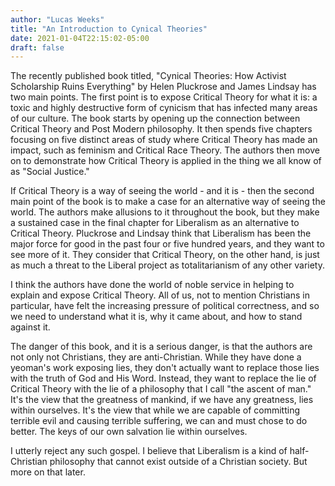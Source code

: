 ```yaml
---
author: "Lucas Weeks"
title: "An Introduction to Cynical Theories"
date: 2021-01-04T22:15:02-05:00
draft: false
---
```


The recently published book titled, "Cynical Theories: How Activist Scholarship Ruins Everything" by Helen Pluckrose and James Lindsay has two main points. The first point is to expose Critical Theory for what it is: a toxic and highly destructive form of cynicism that has infected many areas of our culture. The book starts by opening up the connection between Critical Theory and Post Modern philosophy. It then spends five chapters focusing on five distinct areas of study where Critical Theory has made an impact, such as feminism and Critical Race Theory. The authors then move on to demonstrate how Critical Theory is applied in the thing we all know of as "Social Justice."

If Critical Theory is a way of seeing the world - and it is - then the second main point of the book is to make a case for an alternative way of seeing the world. The authors make allusions to it throughout the book, but they make a sustained case in the final chapter for Liberalism as an alternative to Critical Theory. Pluckrose and Lindsay think that Liberalism has been the major force for good in the past four or five hundred years, and they want to see more of it. They consider that Critical Theory, on the other hand, is just as much a threat to the Liberal project as totalitarianism of any other variety.

I think the authors have done the world of noble service in helping to explain and expose Critical Theory. All of us, not to mention Christians in particular, have felt the increasing pressure of political correctness, and so we need to understand what it is, why it came about, and how to stand against it.

The danger of this book, and it is a serious danger, is that the authors are not only not Christians, they are anti-Christian. While they have done a yeoman's work exposing lies, they don't actually want to replace those lies with the truth of God and His Word. Instead, they want to replace the lie of Critical Theory with the lie of a philosophy that I call "the ascent of man." It's the view that the greatness of mankind, if we have any greatness, lies within ourselves. It's the view that while we are capable of committing terrible evil and causing terrible suffering, we can and must chose to do better. The keys of our own salvation lie within ourselves.

I utterly reject any such gospel. I believe that Liberalism is a kind of half-Christian philosophy that cannot exist outside of a Christian society. But more on that later.